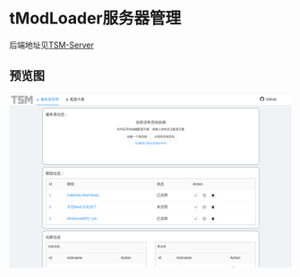 # tModLoader服务器管理
后端地址见[TSM-Server](https://github.com/yishuiwang/TSM-Server)
## 预览图

![avatar](https://github.com/yishuiwang/Tmod-Server-Manager/blob/master/src/static/img/2022-09-25_18-32.png)

